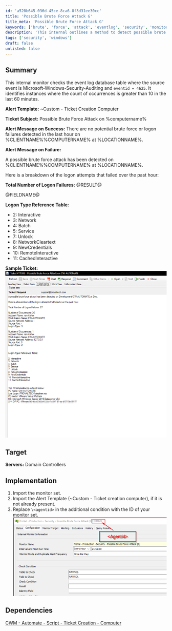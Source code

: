 ```yaml
---
id: 'a520b645-036d-45ce-8ca6-8f3d31ee30cc'
title: 'Possible Brute Force Attack G'
title_meta: 'Possible Brute Force Attack G'
keywords: ['brute', 'force', 'attack', 'eventlog', 'security', 'monitor', 'alert']
description: 'This internal outlines a method to detect possible brute force attacks by checking the event log for failed logon attempts from the Microsoft-Windows-Security-Auditing source. It includes alert templates for ticket creation and implementation steps for monitoring. Ideal for domain controller security management.'
tags: ['security', 'windows']
draft: false
unlisted: false
---
```


## Summary

This internal monitor checks the event log database table where the source event is Microsoft-Windows-Security-Auditing and `eventid = 4625`. It identifies instances where the count of occurrences is greater than 10 in the last 60 minutes.

**Alert Template:** ~Custom - Ticket Creation Computer

**Ticket Subject:** Possible Brute Force Attack on %computername%

**Alert Message on Success:** There are no potential brute force or logon failures detected in the last hour on %CLIENTNAME%\%COMPUTERNAME% at %LOCATIONNAME%.

**Alert Message on Failure:**

A possible brute force attack has been detected on %CLIENTNAME%\%COMPUTERNAME% at %LOCATIONNAME%. 

Here is a breakdown of the logon attempts that failed over the past hour:

**Total Number of Logon Failures:** @RESULT@

@FIELDNAME@

**Logon Type Reference Table:**  
- 2: Interactive  
- 3: Network  
- 4: Batch  
- 5: Service  
- 7: Unlock  
- 8: NetworkCleartext  
- 9: NewCredentials  
- 10: RemoteInteractive  
- 11: CachedInteractive  

**Sample Ticket:**  
![Sample Ticket](../../../static/img/Possible-Brute-Force-Attack-G/image_1.png)

## Target

**Servers:** Domain Controllers

## Implementation  

1. Import the monitor set.  
2. Import the Alert Template (~Custom - Ticket creation computer), if it is not already present.  
3. Replace `\<agentid>` in the additional condition with the ID of your monitor set.  
![Implementation Step](../../../static/img/Possible-Brute-Force-Attack-G/image_2.png)

## Dependencies

[CWM - Automate - Script - Ticket Creation - Computer](<../scripts/Ticket Creation - Computer.md>)